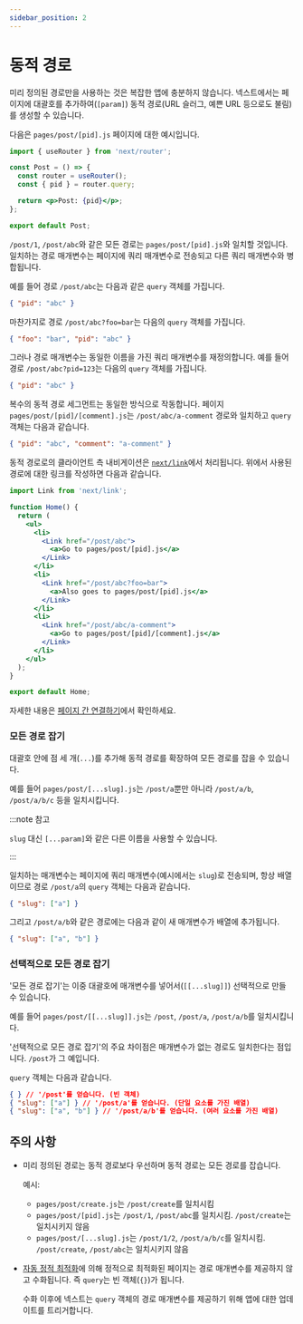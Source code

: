 ```yaml
---
sidebar_position: 2
---
```


# 동적 경로

미리 정의된 경로만을 사용하는 것은 복잡한 앱에 충분하지 않습니다. 넥스트에서는 페이지에 대괄호를 추가하여(`[param]`) 동적 경로(URL 슬러그, 예쁜 URL 등으로도 불림)를 생성할 수 있습니다.

다음은 `pages/post/[pid].js` 페이지에 대한 예시입니다.

```jsx
import { useRouter } from 'next/router';

const Post = () => {
  const router = useRouter();
  const { pid } = router.query;

  return <p>Post: {pid}</p>;
};

export default Post;
```

`/post/1`, `/post/abc`와 같은 모든 경로는 `pages/post/[pid].js`와 일치할 것입니다. 일치하는 경로 매개변수는 페이지에 쿼리 매개변수로 전송되고 다른 쿼리 매개변수와 병합됩니다.

예를 들어 경로 `/post/abc`는 다음과 같은 `query` 객체를 가집니다.

```json
{ "pid": "abc" }
```

마찬가지로 경로 `/post/abc?foo=bar`는 다음의 `query` 객체를 가집니다.

```json
{ "foo": "bar", "pid": "abc" }
```

그러나 경로 매개변수는 동일한 이름을 가진 쿼리 매개변수를 재정의합니다. 예를 들어 경로 `/post/abc?pid=123`는 다음의 `query` 객체를 가집니다.

```json
{ "pid": "abc" }
```

복수의 동적 경로 세그먼트는 동일한 방식으로 작동합니다. 페이지 `pages/post/[pid]/[comment].js`는 `/post/abc/a-comment` 경로와 일치하고 `query` 객체는 다음과 같습니다.

```json
{ "pid": "abc", "comment": "a-comment" }
```

동적 경로로의 클라이언트 측 내비게이션은 [`next/link`](https://nextjs.org/docs/api-reference/next/link)에서 처리됩니다. 위에서 사용된 경로에 대한 링크를 작성하면 다음과 같습니다.

```jsx
import Link from 'next/link';

function Home() {
  return (
    <ul>
      <li>
        <Link href="/post/abc">
          <a>Go to pages/post/[pid].js</a>
        </Link>
      </li>
      <li>
        <Link href="/post/abc?foo=bar">
          <a>Also goes to pages/post/[pid].js</a>
        </Link>
      </li>
      <li>
        <Link href="/post/abc/a-comment">
          <a>Go to pages/post/[pid]/[comment].js</a>
        </Link>
      </li>
    </ul>
  );
}

export default Home;
```

자세한 내용은 [페이지 간 연결하기](./소개.md#페이지-간-연결하기)에서 확인하세요.

### 모든 경로 잡기

대괄호 안에 점 세 개(`...`)를 추가해 동적 경로를 확장하여 모든 경로를 잡을 수 있습니다.

예를 들어 `pages/post/[...slug].js`는 `/post/a`뿐만 아니라 `/post/a/b`, `/post/a/b/c` 등을 일치시킵니다.

:::note 참고

`slug` 대신 `[...param]`와 같은 다른 이름을 사용할 수 있습니다.

:::

일치하는 매개변수는 페이지에 쿼리 매개변수(예시에서는 `slug`)로 전송되며, 항상 배열이므로 경로 `/post/a`의 `query` 객체는 다음과 같습니다.

```json
{ "slug": ["a"] }
```

그리고 `/post/a/b`와 같은 경로에는 다음과 같이 새 매개변수가 배열에 추가됩니다.

```json
{ "slug": ["a", "b"] }
```

### 선택적으로 모든 경로 잡기

'모든 경로 잡기'는 이중 대괄호에 매개변수를 넣어서(`[[...slug]]`) 선택적으로 만들 수 있습니다.

예를 들어 `pages/post/[[...slug]].js`는 `/post`, `/post/a`, `/post/a/b`를 일치시킵니다.

'선택적으로 모든 경로 잡기'의 주요 차이점은 매개변수가 없는 경로도 일치한다는 점입니다. `/post`가 그 예입니다.

`query` 객체는 다음과 같습니다.

```json
{ } // '/post'를 얻습니다. (빈 객체)
{ "slug": ["a"] } // '/post/a'를 얻습니다. (단일 요소를 가진 배열)
{ "slug": ["a", "b"] } // '/post/a/b'를 얻습니다. (여러 요소를 가진 배열)
```

## 주의 사항

- 미리 정의된 경로는 동적 경로보다 우선하며 동적 경로는 모든 경로를 잡습니다.

  예시:

  - `pages/post/create.js`는 `/post/create`를 일치시킴
  - `pages/post/[pid].js`는 `/post/1`, `/post/abc`를 일치시킴. `/post/create`는 일치시키지 않음
  - `pages/post/[...slug].js`는 `/post/1/2`, `/post/a/b/c`를 일치시킴. `/post/create`, `/post/abc`는 일치시키지 않음

- [자동 정적 최적화](https://nextjs.org/docs/advanced-features/automatic-static-optimization)에 의해 정적으로 최적화된 페이지는 경로 매개변수를 제공하지 않고 수화됩니다. 즉 `query`는 빈 객체(`{}`)가 됩니다.

  수화 이후에 넥스트는 `query` 객체의 경로 매개변수를 제공하기 위해 앱에 대한 업데이트를 트리거합니다.
